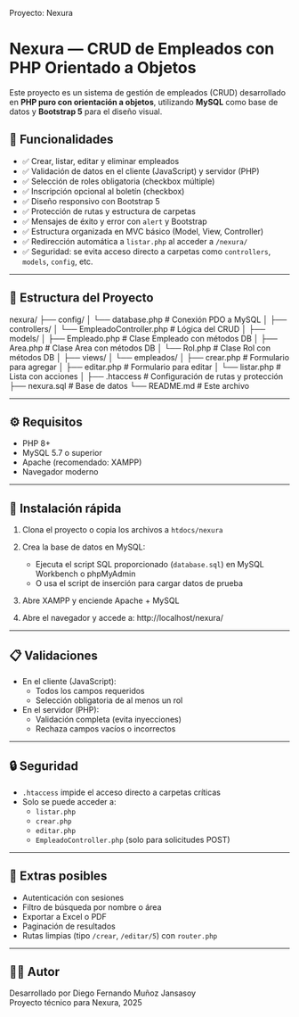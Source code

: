 Proyecto: Nexura

# Nexura — CRUD de Empleados con PHP Orientado a Objetos

Este proyecto es un sistema de gestión de empleados (CRUD) desarrollado en **PHP puro con orientación a objetos**, utilizando **MySQL** como base de datos y **Bootstrap 5** para el diseño visual.

## 🧠 Funcionalidades

- ✅ Crear, listar, editar y eliminar empleados
- ✅ Validación de datos en el cliente (JavaScript) y servidor (PHP)
- ✅ Selección de roles obligatoria (checkbox múltiple)
- ✅ Inscripción opcional al boletín (checkbox)
- ✅ Diseño responsivo con Bootstrap 5
- ✅ Protección de rutas y estructura de carpetas
- ✅ Mensajes de éxito y error con `alert` y Bootstrap
- ✅ Estructura organizada en MVC básico (Model, View, Controller)
- ✅ Redirección automática a `listar.php` al acceder a `/nexura/`
- ✅ Seguridad: se evita acceso directo a carpetas como `controllers`, `models`, `config`, etc.

--- 

## 📁 Estructura del Proyecto
nexura/
├── config/
│ └── database.php # Conexión PDO a MySQL
│
├── controllers/
│ └── EmpleadoController.php # Lógica del CRUD
│
├── models/
│ ├── Empleado.php # Clase Empleado con métodos DB
│ ├── Area.php # Clase Area con métodos DB
│ └── Rol.php # Clase Rol con métodos DB
│
├── views/
│ └── empleados/
│   ├── crear.php # Formulario para agregar
│   ├── editar.php # Formulario para editar
│   └── listar.php # Lista con acciones
│
├── .htaccess # Configuración de rutas y protección
├── nexura.sql # Base de datos
└── README.md # Este archivo

---

## ⚙️ Requisitos

- PHP 8+
- MySQL 5.7 o superior
- Apache (recomendado: XAMPP)
- Navegador moderno

---

## 🚀 Instalación rápida

1. Clona el proyecto o copia los archivos a `htdocs/nexura`
2. Crea la base de datos en MySQL:

   - Ejecuta el script SQL proporcionado (`database.sql`) en MySQL Workbench o phpMyAdmin
   - O usa el script de inserción para cargar datos de prueba

3. Abre XAMPP y enciende Apache + MySQL
4. Abre el navegador y accede a: http://localhost/nexura/


---

## 📋 Validaciones

- En el cliente (JavaScript):
  - Todos los campos requeridos
  - Selección obligatoria de al menos un rol
- En el servidor (PHP):
  - Validación completa (evita inyecciones)
  - Rechaza campos vacíos o incorrectos

---

## 🔒 Seguridad

- `.htaccess` impide el acceso directo a carpetas críticas
- Solo se puede acceder a:
  - `listar.php`
  - `crear.php`
  - `editar.php`
  - `EmpleadoController.php` (solo para solicitudes POST)

---

## 📌 Extras posibles

- Autenticación con sesiones
- Filtro de búsqueda por nombre o área
- Exportar a Excel o PDF
- Paginación de resultados
- Rutas limpias (tipo `/crear`, `/editar/5`) con `router.php`

---

## 🧑‍💻 Autor

Desarrollado por Diego Fernando Muñoz Jansasoy  
Proyecto técnico para Nexura, 2025






